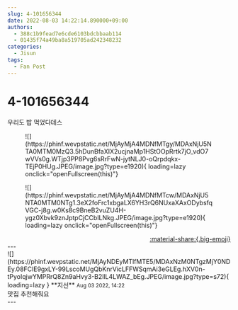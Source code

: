 ```yaml
---
slug: 4-101656344
date: 2022-08-03 14:22:14.890000+09:00
authors:
  - 388c1b9fead7e6cde6103bdcbbaab114
  - 01435f74a49ba8a519705ad242348232
categories:
  - Jisun
tags:
  - Fan Post
---
```


# 4-101656344

<div class="post-container" markdown="1">
<div class="content-container md-sidebar__scrollwrap" markdown="1">

우리도 밥 먹었다데스
<figure markdown="1">
![](https://phinf.wevpstatic.net/MjAyMjA4MDNfMTgy/MDAxNjU5NTA0MTM0MzQ3.5hDunBfaXIX2ucjnaMp1HStOOpRrtk7jO_vdO7wVVs0g.WTjp3PP8Pvg6sRrFwN-jytNLJ0-oQrpdqkx-TEjP0HUg.JPEG/image.jpg?type=e1920){ loading=lazy onclick="openFullscreen(this)"}
</figure>

<figure markdown="1">
![](https://phinf.wevpstatic.net/MjAyMjA4MDNfMTcw/MDAxNjU5NTA0MTM0NTg1.3eX2foFrc1xbgaLX6YH3rQ6NUxaXAxODybsfqVGC-j8g.w0Ks8c9BneB2vuZU4H-ygz0Xbvk9znJptpCjCCbILNkg.JPEG/image.jpg?type=e1920){ loading=lazy onclick="openFullscreen(this)"}
</figure>


</div>
</div>

<div style="text-align: right;" markdown="1">
<a href="https://weverse.io/fromis9/fanpost/4-101656344" style="text-align: right;">:material-share:{.big-emoji}</a>
</div>
---

<div class="comments-container md-sidebar__scrollwrap" markdown="1">
<div class="comment" markdown="1">
<div class='id-container' markdown="1">
![](https://phinf.wevpstatic.net/MjAyNDEyMTlfMTE5/MDAxNzM0NTgzMjY0NDEy.08FClE9gxLY-99LscoMUgQbKnrVicLFFWSqmAi3eGLEg.hXV0n-tPyoIqjwYMPRrQ8Zn9aHvy3-B2llL4LWAZ_bEg.JPEG/image.jpg?type=s72){ loading=lazy }
**<span class="artist">지선</span>** <small>Aug 03 2022, 14:22</small><br>
</div>
<div class='comment-body' markdown="1">
맛집 추천해줘요 
</div>
</div>
</div>
---
